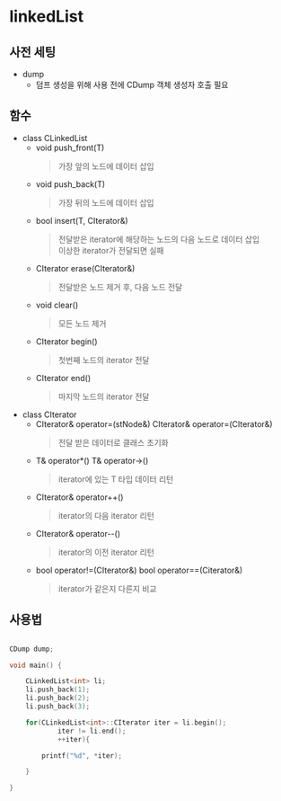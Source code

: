 
# linkedList

## 사전 세팅
- dump
	- 덤프 생성을 위해 사용 전에 CDump 객체 생성자 호출 필요

## 함수
 - class CLinkedList
	 - void push_front(T)
		 > 가장 앞의 노드에 데이터 삽입
	 - void push_back(T)
		 > 가장 뒤의 노드에 데이터 삽입
	 - bool insert(T, CIterator&)
		 > 전달받은 iterator에 해당하는 노드의 다음 노드로 데이터 삽입 <br>
		 > 이상한 iterator가 전달되면 실패
     - CIterator erase(CIterator&)
	     > 전달받은 노드 제거 후, 다음 노드 전달
	 - void clear()
		 > 모든 노드 제거
	 - CIterator begin()
		 > 첫번째 노드의 iterator 전달
	 - CIterator end()
		 > 마지막 노드의 iterator 전달
- class CIterator
	-  CIterator& operator=(stNode&)
	    CIterator& operator=(CIterator&)
	    > 전달 받은 데이터로 클래스 초기화
	 - T&  operator*()
	    T& operator->()
	    > iterator에 있는 T 타입 데이터 리턴
	 - CIterator& operator++()
	    > iterator의 다음 iterator 리턴
	 - CIterator& operator--()
	    > iterator의 이전 iterator 리턴
     - bool operator!=(CIterator&)
       bool operator==(Citerator&)
	     > iterator가 같은지 다른지 비교
## 사용법
```cpp

CDump dump;

void main() {

	CLinkedList<int> li;
	li.push_back(1);
	li.push_back(2);
	li.push_back(3);

    for(CLinkedList<int>::CIterator iter = li.begin();
		    iter != li.end();
		    ++iter){

		printf("%d", *iter);

	}

}
```
